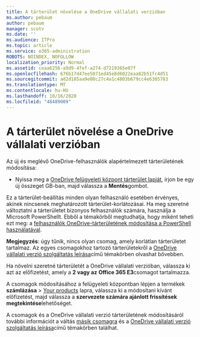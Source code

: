 ```yaml
---
title: A tárterület növelése a OneDrive vállalati verzióban
ms.author: pebaum
author: pebaum
manager: scotv
ms.date: ''
ms.audience: ITPro
ms.topic: article
ms.service: o365-administration
ROBOTS: NOINDEX, NOFOLLOW
localization_priority: Normal
ms.assetid: ceaa6256-a9d9-4fef-a274-d7219365e07f
ms.openlocfilehash: 676b17d47ee5071ed45e8d6022eaa82b51fc4d51
ms.sourcegitcommit: ad2d185aa9e08c27c4a1c4803b679cc4e6305703
ms.translationtype: MT
ms.contentlocale: hu-HU
ms.lasthandoff: 10/16/2020
ms.locfileid: "48489009"
---
```

# <a name="how-to-increase-storage-in-onedrive-for-business"></a>A tárterület növelése a OneDrive vállalati verzióban

Az új és meglévő OneDrive-felhasználók alapértelmezett tárterületének módosítása:
  
- Nyissa meg a [OneDrive felügyeleti központ tárterület lapját](https://admin.onedrive.com/?v=StorageSettings), írjon be egy új összeget GB-ban, majd válassza a **Mentés**gombot.

Ez a tárterület-beállítás minden olyan felhasználó esetében érvényes, akinek nincsenek meghatározott tárterület-korlátozásai. Ha meg szeretné változtatni a tárterületet bizonyos felhasználók számára, használja a Microsoft PowerShellt. Ebből a témakörből megtudhatja, hogy miként teheti ezt meg: a [felhasználók OneDrive-tárterületének módosítása a PowerShell használatával](https://docs.microsoft.com/onedrive/change-user-storage).

**Megjegyzés**: úgy tűnik, nincs olyan csomag, amely korlátlan tárterületet tartalmaz. Az egyes csomagokhoz tartozó tárterületekről a [OneDrive vállalati verzió szolgáltatás leírása](https://docs.microsoft.com/office365/servicedescriptions/onedrive-for-business-service-description)című témakörben olvashat bővebben.
  
Ha növelni szeretné tárterületét a OneDrive vállalati verzióban, válassza ki azt az előfizetést, amely a **2 vagy az** **Office 365 E3**csomagot tartalmazza.
  
A csomagok módosításához a felügyeleti központban lépjen a termékek **számlázása** \> [Your products](https://go.microsoft.com/fwlink/p/?linkid=842054) lapra, válassza ki a módosítani kívánt előfizetést, majd válassza a **szervezete számára ajánlott frissítések megtekintése**lehetőséget.
  
A csomagok és a OneDrive vállalati verzió tárterületének módosításáról további információt a váltás [másik csomagra](https://docs.microsoft.com/microsoft-365/commerce/subscriptions/upgrade-to-different-plan) és a [OneDrive vállalati verzió szolgáltatás leírása](https://docs.microsoft.com/office365/servicedescriptions/onedrive-for-business-service-description)című témakörben találhat.